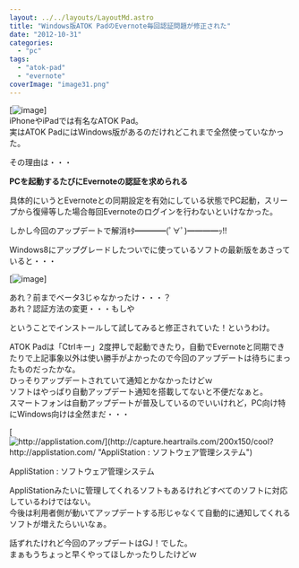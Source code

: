 ```yaml
---
layout: ../../layouts/LayoutMd.astro
title: "Windows版ATOK PadのEvernote毎回認証問題が修正された"
date: "2012-10-31"
categories: 
  - "pc"
tags: 
  - "atok-pad"
  - "evernote"
coverImage: "image31.png"
---
```


[![image](/archive/images/image_thumb32.png "image")]  
iPhoneやiPadでは有名なATOK Pad。  
実はATOK PadにはWindows版があるのだけれどこれまで全然使っていなかった。

その理由は・・・

**PCを起動するたびにEvernoteの認証を求められる**

具体的にいうとEvernoteとの同期設定を有効にしている状態でPC起動，スリープから復帰等した場合毎回Evernoteのログインを行わないといけなかった。

しかし今回のアップデートで解消ｷﾀ━━━━(ﾟ∀ﾟ)━━━━ｯ!!

Windows8にアップグレードしたついでに使っているソフトの最新版をあさっていると・・・

[![image](/archive/images/image_thumb31.png "image")]

あれ？前までベータ3じゃなかったけ・・・？  
あれ？認証方法の変更・・・もしや

ということでインストールして試してみると修正されていた！というわけ。

ATOK Padは「Ctrlキー」2度押しで起動できたり，自動でEvernoteと同期できたりで上記事象以外は使い勝手がよかったので今回のアップデートは待ちにまったものだったかな。  
ひっそりアップデートされていて通知とかなかったけどｗ  
ソフトはやっぱり自動アップデート通知を搭載してないと不便だなぁと。  
スマートフォンは自動アップデートが普及しているのでいいけれど，PC向け特にWindows向けは全然まだ・・・

[![http://applistation.com/](http://capture.heartrails.com/200x150/cool?http://applistation.com/ "AppliStation : ソフトウェア管理システム")](http://applistation.com/)

[](http://applistation.com/)AppliStation : ソフトウェア管理システム

AppliStationみたいに管理してくれるソフトもあるけれどすべてのソフトに対応しているわけではない。  
今後は利用者側が動いてアップデートする形じゃなくて自動的に通知してくれるソフトが増えたらいいなぁ。

話ずれたけれど今回のアップデートはGJ！でした。  
まぁもうちょっと早くやってほしかったりしたけどｗ
